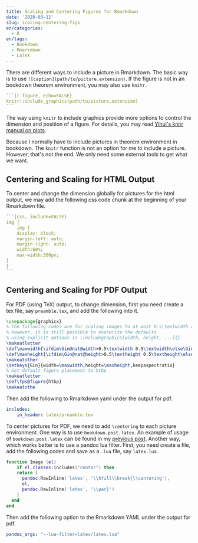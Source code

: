 ```yaml
---
title: Scaling and Centering Figures for Rmarkdown
date: '2020-03-12'
slug: scaling-centering-figs
en/categories:
  - R
en/tags:
  - Bookdown
  - Rmarkdown
  - LaTeX
---
```


There are different ways to include a picture in Rmarkdown. The basic way is to use `![caption](path/to/picture.extension)`. If the figure is not in an bookdown theorem environment, you may also use `knitr`.

````r
```{r figure, echo=FALSE}
knitr::include_graphics(path/to/picture.extension)
```
````

The way using `knitr` to include graphics provide more options to control the dimension and position of a figure. For details, you may read [Yihui's knitr manual on plots](https://yihui.org/knitr/options/#plots).

Because I normally have to include pictures in theorem environment in bookdown. The `knitr` function is not an option for me to include a picture. However, that's not the end. We only need some external tools to get what we want.

## Centering and Scaling for HTML Output

To center and change the dimension globally for pictures for the html output, we may add the following css code chunk at the beginning of your Rmarkdown file.

````r
```{css, include=FALSE}
img {
    img {
    display: block;
    margin-left: auto;
    margin-right: auto;
    width:60%;
    max-width:360px;
}
}
```
````

## Centering and Scaling for PDF Output

For PDF (using TeX) output, to change dimension, first you need create a tex file, say `preamble.tex`, and add the following into it.

```latex
\usepackage{graphicx}
% The following codes are for scaling images to at most 0.5\textwidth and 0.5\textheight globally.
% However, it is still possible to overwrite the defaults
% using explicit options in \includegraphics[width, height, ...]{}
\makeatletter
\def\maxwidth{\ifdim\Gin@nat@width>0.5\textwidth 0.5\textwidth\else\Gin@nat@width\fi}
\def\maxheight{\ifdim\Gin@nat@height>0.5\textheight 0.5\textheight\else\Gin@nat@height\fi}
\makeatother
\setkeys{Gin}{width=\maxwidth,height=\maxheight,keepaspectratio}
% Set default figure placement to htbp
\makeatletter
\def\fps@figure{htbp}
\makeatothe
```

Then add the following to Rmarkdown yaml under the output for pdf.

```yaml
includes:
    in_header: latex/preamble.tex
```

To center pictures for PDF, we need to add `\centering` to each picture environment. One way is to use `bookdown.post.latex`. An example of usage of `bookdown.post.latex` can be found in my [previous post](https://fy-blog.netlify.com/en/2020/02/clean-latex-commands/). Another way, which works better is to use a pandoc lua filter. First, you need create a file, add the following codes and save as a `.lua` file, say `latex.lua`.

```lua
function Image (el)
    if el.classes:includes("center") then
    return {
      pandoc.RawInline('latex', '\\hfill\\break{\\centering'),
      el,
      pandoc.RawInline('latex', '\\par}')
    }
  end
end
```

Then add the following option to the Rmarkdown YAML under the output for pdf.

```yaml
pandoc_args: "--lua-filter=latex/latex.lua"
```
